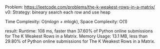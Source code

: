 Problem: https://leetcode.com/problems/the-k-weakest-rows-in-a-matrix/
v0:
Strategy: bineary search each row and use heap

Time Complexity: O(m*logn + m*logk),
Space Complexity: O(1)

result:
Runtime: 108 ms, faster than 37.60% of Python online submissions for The K Weakest Rows in a Matrix.
Memory Usage: 13.1 MB, less than 29.80% of Python online submissions for The K Weakest Rows in a Matrix.
